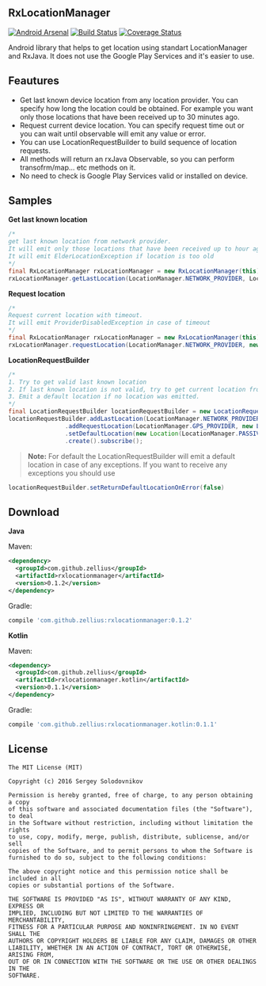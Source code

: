 RxLocationManager
-----------------
[![Android Arsenal](https://img.shields.io/badge/Android%20Arsenal-RxLocationManager-orange.svg?style=flat)](http://android-arsenal.com/details/1/3291) [![Build Status](https://travis-ci.org/Zellius/RxLocationManager.svg?branch=master)](https://travis-ci.org/Zellius/RxLocationManager) [![Coverage Status](https://coveralls.io/repos/github/Zellius/RxLocationManager/badge.svg?branch=master&bust=1)](https://coveralls.io/github/Zellius/RxLocationManager?branch=master)

Android library that helps to get location using standart LocationManager and RxJava. It does not use the Google Play Services and it's easier to use.

Feautures
-----------------

 - Get last known device location from any location provider. You can specify how long the location could be obtained. For example you want only those locations that have been received up to 30 minutes ago.
 - Request current device location. You can specify request time out or you can wait until observable will emit any value or error.
 - You can use LocationRequestBuilder to build sequence of location requests.
 - All methods will return an rxJava Observable, so you can perform transofrm/map... etc methods on it.
 - No need to check is Google Play Services valid or installed on device. 

Samples
-----------------

**Get last known location**
```java
/*
get last known location from network provider. 
It will emit only those locations that have been received up to hour ago
It will emit ElderLocationException if location is too old
*/
final RxLocationManager rxLocationManager = new RxLocationManager(this);
rxLocationManager.getLastLocation(LocationManager.NETWORK_PROVIDER, LocationTime.OneHour()).subscribe();
```
**Request location**
```java
/*
Request current location with timeout. 
It will emit ProviderDisabledException in case of timeout
*/
final RxLocationManager rxLocationManager = new RxLocationManager(this);
rxLocationManager.requestLocation(LocationManager.NETWORK_PROVIDER, new LocationTime(10, TimeUnit.SECONDS)).subscribe();
```

**LocationRequestBuilder**
```java
/*
1. Try to get valid last known location
2. If last known location is not valid, try to get current location from GPS
3. Emit a default location if no location was emitted.
*/
final LocationRequestBuilder locationRequestBuilder = new LocationRequestBuilder(this);
locationRequestBuilder.addLastLocation(LocationManager.NETWORK_PROVIDER, new LocationTime(30, TimeUnit.SECONDS), false)
                .addRequestLocation(LocationManager.GPS_PROVIDER, new LocationTime(10, TimeUnit.SECONDS))
                .setDefaultLocation(new Location(LocationManager.PASSIVE_PROVIDER))
                .create().subscribe();
```
> **Note:** For default the LocationRequestBuilder will emit a default location in case of any exceptions. If you want to receive any exceptions you should use 
```java
locationRequestBuilder.setReturnDefaultLocationOnError(false)
```

Download
-----------------
**Java**

Maven:

```xml
<dependency>
  <groupId>com.github.zellius</groupId>
  <artifactId>rxlocationmanager</artifactId>
  <version>0.1.2</version>
</dependency>
```

Gradle:

```gradle
compile 'com.github.zellius:rxlocationmanager:0.1.2'
```
**Kotlin**

Maven:

```xml
<dependency>
  <groupId>com.github.zellius</groupId>
  <artifactId>rxlocationmanager.kotlin</artifactId>
  <version>0.1.1</version>
</dependency>
```

Gradle:

```gradle
compile 'com.github.zellius:rxlocationmanager.kotlin:0.1.1'
```

## License

```
The MIT License (MIT)

Copyright (c) 2016 Sergey Solodovnikov

Permission is hereby granted, free of charge, to any person obtaining a copy
of this software and associated documentation files (the "Software"), to deal
in the Software without restriction, including without limitation the rights
to use, copy, modify, merge, publish, distribute, sublicense, and/or sell
copies of the Software, and to permit persons to whom the Software is
furnished to do so, subject to the following conditions:

The above copyright notice and this permission notice shall be included in all
copies or substantial portions of the Software.

THE SOFTWARE IS PROVIDED "AS IS", WITHOUT WARRANTY OF ANY KIND, EXPRESS OR
IMPLIED, INCLUDING BUT NOT LIMITED TO THE WARRANTIES OF MERCHANTABILITY,
FITNESS FOR A PARTICULAR PURPOSE AND NONINFRINGEMENT. IN NO EVENT SHALL THE
AUTHORS OR COPYRIGHT HOLDERS BE LIABLE FOR ANY CLAIM, DAMAGES OR OTHER
LIABILITY, WHETHER IN AN ACTION OF CONTRACT, TORT OR OTHERWISE, ARISING FROM,
OUT OF OR IN CONNECTION WITH THE SOFTWARE OR THE USE OR OTHER DEALINGS IN THE
SOFTWARE.
```
